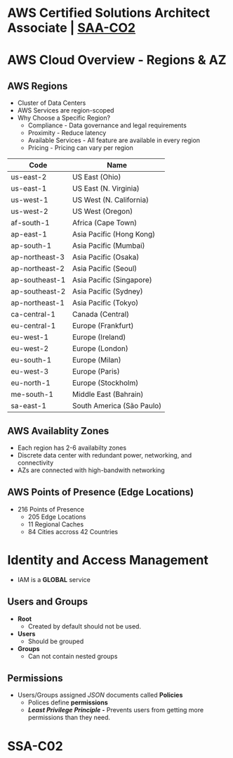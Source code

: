 # AWS Certified Solutions Architect Associate | [SAA-CO2](https://aws.amazon.com/certification/certified-solutions-architect-associate/)

# AWS Cloud Overview - Regions & AZ
## AWS Regions
- Cluster of Data Centers
- AWS Services are region-scoped
- Why Choose a Specific Region?
  - Compliance - Data governance and legal requirements
  - Proximity - Reduce latency
  - Available Services - All feature are available in every region
  - Pricing - Pricing can vary per region

Code |	Name
----|----
us-east-2 |	US East (Ohio)
us-east-1 |	US East (N. Virginia)
us-west-1 |	US West (N. California)
us-west-2 |	US West (Oregon)
af-south-1 |	Africa (Cape Town)
ap-east-1 |	Asia Pacific (Hong Kong)
ap-south-1 |	Asia Pacific (Mumbai)
ap-northeast-3 |	Asia Pacific (Osaka)
ap-northeast-2 |	Asia Pacific (Seoul)
ap-southeast-1 |	Asia Pacific (Singapore)
ap-southeast-2 |	Asia Pacific (Sydney)
ap-northeast-1 |	Asia Pacific (Tokyo)
ca-central-1 |	Canada (Central)
eu-central-1 |	Europe (Frankfurt)
eu-west-1 |	Europe (Ireland)
eu-west-2 |	Europe (London)
eu-south-1 |	Europe (Milan)
eu-west-3 |	Europe (Paris)
eu-north-1 |	Europe (Stockholm)
me-south-1 |	Middle East (Bahrain)
sa-east-1 |	South America (São Paulo)

## AWS Availablity Zones
- Each region has 2-6 availabilty zones 
- Discrete data center with redundant power, networking, and connectivity
- AZs are connected with high-bandwith networking

## AWS Points of Presence (Edge Locations)
- 216 Points of Presence
  - 205 Edge Locations
  - 11 Regional Caches
  - 84 Cities accross 42 Countries

# Identity and Access Management
- IAM is a **GLOBAL** service

## Users and Groups
- **Root**
  - Created by default should not be used.
- **Users**
  - Should be grouped
- **Groups**
  - Can not contain nested groups
  
## Permissions
- Users/Groups assigned *JSON* documents called **Policies**
  - Polices define **permissions**
  - ***Least Privilege Principle -*** Prevents users from getting more permissions than they need. 



# SSA-C02 

